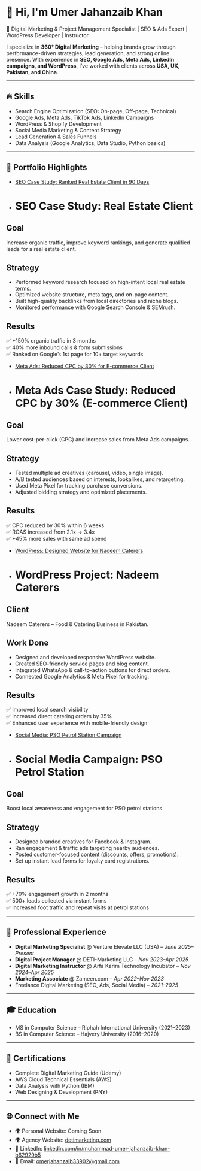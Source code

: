 # 👋 Hi, I'm Umer Jahanzaib Khan

🚀 Digital Marketing & Project Management Specialist | SEO & Ads Expert | WordPress Developer | Instructor  

I specialize in **360° Digital Marketing** – helping brands grow through performance-driven strategies, lead generation, and strong online presence. With experience in **SEO, Google Ads, Meta Ads, LinkedIn campaigns, and WordPress**, I’ve worked with clients across **USA, UK, Pakistan, and China**.  

---

## 🔥 Skills
- Search Engine Optimization (SEO: On-page, Off-page, Technical)
- Google Ads, Meta Ads, TikTok Ads, LinkedIn Campaigns
- WordPress & Shopify Development
- Social Media Marketing & Content Strategy
- Lead Generation & Sales Funnels
- Data Analysis (Google Analytics, Data Studio, Python basics)

---

## 📂 Portfolio Highlights
- [SEO Case Study: Ranked Real Estate Client in 90 Days](./Case-Studies/seo-realestate.md)
- # SEO Case Study: Real Estate Client

## Goal
Increase organic traffic, improve keyword rankings, and generate qualified leads for a real estate client.

## Strategy
- Performed keyword research focused on high-intent local real estate terms.  
- Optimized website structure, meta tags, and on-page content.  
- Built high-quality backlinks from local directories and niche blogs.  
- Monitored performance with Google Search Console & SEMrush.  

## Results
✅ +150% organic traffic in 3 months  
✅ 40% more inbound calls & form submissions  
✅ Ranked on Google’s 1st page for 10+ target keywords  

- [Meta Ads: Reduced CPC by 30% for E-commerce Client](./Case-Studies/meta-cpc-optimization.md)
- # Meta Ads Case Study: Reduced CPC by 30% (E-commerce Client)

## Goal
Lower cost-per-click (CPC) and increase sales from Meta Ads campaigns.

## Strategy
- Tested multiple ad creatives (carousel, video, single image).  
- A/B tested audiences based on interests, lookalikes, and retargeting.  
- Used Meta Pixel for tracking purchase conversions.  
- Adjusted bidding strategy and optimized placements.  

## Results
✅ CPC reduced by 30% within 6 weeks  
✅ ROAS increased from 2.1x → 3.4x  
✅ +45% more sales with same ad spend  

- [WordPress: Designed Website for Nadeem Caterers](./Projects/nadeem-caterers.md)
- # WordPress Project: Nadeem Caterers

## Client
Nadeem Caterers – Food & Catering Business in Pakistan.

## Work Done
- Designed and developed responsive WordPress website.  
- Created SEO-friendly service pages and blog content.  
- Integrated WhatsApp & call-to-action buttons for direct orders.  
- Connected Google Analytics & Meta Pixel for tracking.  

## Results
✅ Improved local search visibility  
✅ Increased direct catering orders by 35%  
✅ Enhanced user experience with mobile-friendly design  

- [Social Media: PSO Petrol Station Campaign](./Case-Studies/pso-social-media.md)
- # Social Media Campaign: PSO Petrol Station

## Goal
Boost local awareness and engagement for PSO petrol stations.

## Strategy
- Designed branded creatives for Facebook & Instagram.  
- Ran engagement & traffic ads targeting nearby audiences.  
- Posted customer-focused content (discounts, offers, promotions).  
- Set up instant lead forms for loyalty card registrations.  

## Results
✅ +70% engagement growth in 2 months  
✅ 500+ leads collected via instant forms  
✅ Increased foot traffic and repeat visits at petrol stations  


---

## 💼 Professional Experience
- **Digital Marketing Specialist** @ Venture Elevate LLC (USA) – *June 2025–Present*
- **Digital Project Manager** @ DETI-Marketing LLC – *Nov 2023–Apr 2025*
- **Digital Marketing Instructor** @ Arfa Karim Technology Incubator – *Nov 2024–Apr 2025*
- **Marketing Associate** @ Zameen.com – *Apr 2022–Nov 2023*
- Freelance Digital Marketing (SEO, Ads, Social Media) – *2021–2025*

---

## 🎓 Education
- MS in Computer Science – Riphah International University (2021–2023)
- BS in Computer Science – Hajvery University (2016–2020)

---

## 📜 Certifications
- Complete Digital Marketing Guide (Udemy)  
- AWS Cloud Technical Essentials (AWS)  
- Data Analysis with Python (IBM)  
- Web Designing & Development (PNY)  

---

## 🌐 Connect with Me
- 🌍 Personal Website: Coming Soon
- 🌍 Agency Website: [detimarketing.com](https://detimarketing.com)  
- 💼 LinkedIn: [linkedin.com/in/muhammad-umer-jahanzaib-khan-b62929b5](https://www.linkedin.com/in/muhammad-umer-jahanzaib-khan-b62929b5/)  
- 📧 Email: omerjahanzaib33902@gmail.com  

